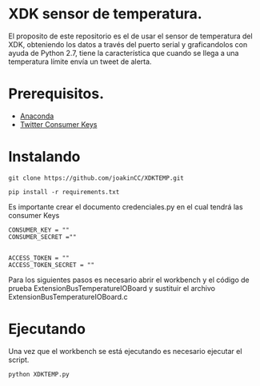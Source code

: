 # XDK sensor de temperatura.

El proposito de este repositorio es el de usar el sensor de temperatura del XDK, obteniendo los datos a través del puerto serial
y graficandolos con ayuda de Python 2.7, tiene la característica que cuando se llega a una temperatura límite envía un tweet
de alerta.

# Prerequisitos.

* [Anaconda](https://www.anaconda.com/download/)
* [Twitter Consumer Keys](http://codygo.es/redes-sociales/conseguir-las-consumer-keys-de-twitter/)



# Instalando

```
git clone https://github.com/joakinCC/XDKTEMP.git
```

```
pip install -r requirements.txt
```

Es importante crear el documento credenciales.py en el cual tendrá las consumer Keys
```
CONSUMER_KEY = ""
CONSUMER_SECRET =""


ACCESS_TOKEN = ""
ACCESS_TOKEN_SECRET = ""
```

Para los siguientes pasos es necesario abrir el workbench y el código de prueba ExtensionBusTemperatureIOBoard y sustituir el archivo
ExtensionBusTemperatureIOBoard.c

# Ejecutando

Una vez que el workbench se está ejecutando es necesario ejecutar el script.


```
python XDKTEMP.py
```
